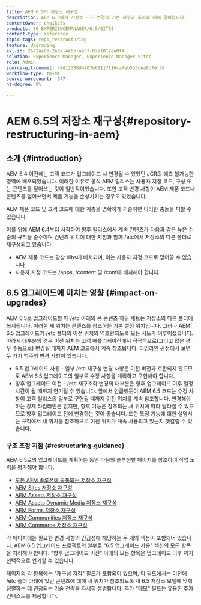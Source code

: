 ```yaml
---
title: AEM 6.5의 저장소 재구성
description: AEM 6.5에서 저장소 구조 변경의 기본 사항과 추리에 대해 알아봅니다.
contentOwner: chaikels
products: SG_EXPERIENCEMANAGER/6.5/SITES
content-type: reference
topic-tags: repo_restructuring
feature: Upgrading
exl-id: 2572aa8d-2a3a-4e5b-ae5f-07e1017ea0f4
solution: Experience Manager, Experience Manager Sites
role: Admin
source-git-commit: 48d12388d4707e61117116ca7eb533cea8c7ef34
workflow-type: tm+mt
source-wordcount: '547'
ht-degree: 0%

---
```


# AEM 6.5의 저장소 재구성{#repository-restructuring-in-aem}

## 소개 {#introduction}

AEM 6.4 이전에는 고객 코드가 업그레이드 시 변경될 수 있었던 JCR의 예측 불가능한 영역에 배포되었습니다. 이러한 이유로 공식 AEM 릴리스는 사용자 지정 코드, 구성 또는 콘텐츠를 덮어쓰는 것이 일반적이었습니다. 또한 고객 변경 사항이 AEM 제품 코드나 콘텐츠를 덮어쓰면서 제품 기능을 손상시키는 경우도 있었습니다.

AEM 제품 코드 및 고객 코드에 대한 계층을 명확하게 기술하면 이러한 충돌을 피할 수 있습니다.

이를 위해 AEM 6.4부터 시작하여 향후 릴리스에서 계속 컨텐츠가 다음과 같은 높은 수준의 규칙을 준수하며 컨텐츠 위치에 대한 지침과 함께 /etc에서 저장소의 다른 폴더로 재구성되고 있습니다.

* AEM 제품 코드는 항상 /libs에 배치되며, 이는 사용자 지정 코드로 덮어쓸 수 없습니다
* 사용자 지정 코드는 /apps, /content 및 /conf에 배치해야 합니다.

## 6.5 업그레이드에 미치는 영향 {#impact-on-upgrades}

AEM 6.5로 업그레이드할 때 /etc 아래의 큰 콘텐츠 하위 세트는 저장소의 다른 폴더에 복제됩니다. 이러한 새 위치는 콘텐츠를 참조하는 기본 설정 위치입니다. 그러나 AEM 6.5 업그레이드가 /etc 폴더의 이전 위치와 역호환되도록 모든 시도가 이루어졌습니다. 따라서 대부분의 경우 이전 위치는 고객 애플리케이션에서 적극적으로(그리고 많은 경우 수동으로) 변경될 때까지 AEM 코드에서 계속 참조됩니다. 타임라인 관점에서 보면 두 가지 범주의 변경 사항이 있습니다.

* 6.5 업그레이드 사용 - 일부 /etc 재구성 변경 사항은 이전 버전과 호환되지 않으므로 AEM 6.5 업그레이드의 일부로 수정 사항을 계획하고 구현해야 합니다.
* 향후 업그레이드 이전 - /etc 재구조화 변경의 대부분은 향후 업그레이드 이후 일정 시간이 될 때까지 연기될 수 있습니다. 앞에서 언급했듯이 AEM 6.5 코드는 수정 사항이 고객 릴리스의 일부로 구현될 때까지 이전 위치를 계속 참조합니다. 변경해야 하는 강제 타임라인은 없지만, 향후 기능은 참조되는 새 위치에 따라 달라질 수 있으므로 향후 업그레이드 전에 변경하는 것이 좋습니다. 또한 특정 기능에 대한 설명서는 규칙에서 새 위치를 참조하므로 이전 위치가 계속 사용되고 있는지 헷갈릴 수 있습니다.

### 구조 조정 지침 {#restructuring-guidance}

AEM 6.5로의 업그레이드를 계획하는 동안 다음의 솔루션별 페이지를 참조하여 작업 노력을 평가해야 합니다.

* [모든 AEM 솔루션에 공통되는 저장소 재구성](/help/sites-deploying/all-repository-restructuring-in-aem-6-5.md)
* [AEM Sites 저장소 재구성](/help/sites-deploying/sites-repository-restructuring-in-aem-6-5.md)
* [AEM Assets 저장소 재구성](/help/sites-deploying/assets-repository-restructuring-in-aem-6-5.md)
* [AEM Assets Dynamic Media 저장소 재구성](/help/sites-deploying/dynamicmedia-repository-restructuring-in-aem-6-5.md)
* [AEM Forms 저장소 재구성](/help/sites-deploying/forms-repository-restructuring-in-aem-6-5.md)
* [AEM Communities 저장소 재구성](/help/sites-deploying/communities-repository-restructuring-in-aem-6-5.md)
* [AEM Commerce 저장소 재구성](/help/sites-deploying/ecommerce-repository-restructuring-in-aem-6-5.md)

각 페이지에는 필요한 변경 사항의 긴급성에 해당하는 두 개의 섹션이 포함되어 있습니다. AEM 6.5 업그레이드 프로젝트의 일부로 &quot;6.5 업그레이드 사용&quot; 섹션의 모든 항목을 처리해야 합니다. &quot;향후 업그레이드 이전&quot; 아래의 모든 항목은 업그레이드 이후 까지 선택적으로 연기할 수 있습니다.

페이지의 각 항목에는 &quot;재구성 지침&quot; 필드가 포함되어 있으며, 이 필드에서는 이전에 /etc 폴더 아래에 있던 콘텐츠에 대해 새 위치가 참조되도록 새 6.5 저장소 모델에 맞춰 정렬하는 데 권장되는 기술 전략을 자세히 설명합니다. 추가 &quot;메모&quot; 필드는 유용한 추가 컨텍스트를 제공합니다.
